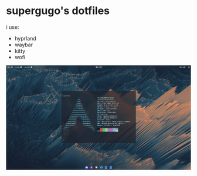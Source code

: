 # supergugo's dotfiles

i use:

* hyprland
* waybar
* kitty
* wofi

![screenshot](https://raw.githubusercontent.com/SuperGugo/dotfiles/main/screenshot.png)
